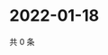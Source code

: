 # 2022-01-18

共 0 条

<!-- BEGIN WEIBO -->
<!-- 最后更新时间 Tue Jan 18 2022 02:18:37 GMT+0800 (China Standard Time) -->

<!-- END WEIBO -->
